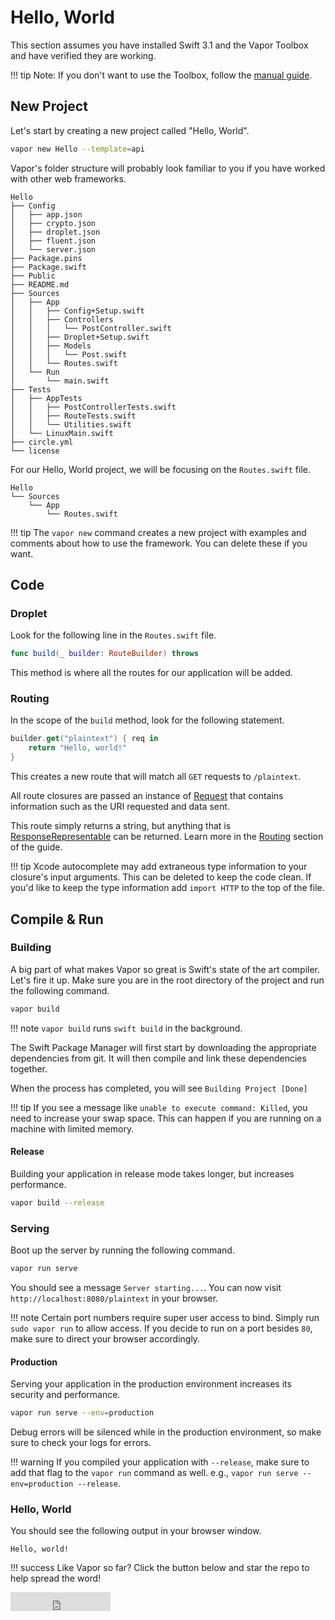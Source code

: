 # Hello, World

This section assumes you have installed Swift 3.1 and the Vapor Toolbox and have verified they are working.

!!! tip
    Note: If you don't want to use the Toolbox, follow the [manual guide](manual.md).

## New Project

Let's start by creating a new project called "Hello, World".

```sh
vapor new Hello --template=api
```

Vapor's folder structure will probably look familiar to you if you have worked with other web frameworks.

```
Hello
├── Config
│   ├── app.json
│   ├── crypto.json
│   ├── droplet.json
│   ├── fluent.json
│   └── server.json
├── Package.pins
├── Package.swift
├── Public
├── README.md
├── Sources
│   ├── App
│   │   ├── Config+Setup.swift
│   │   ├── Controllers
│   │   │   └── PostController.swift
│   │   ├── Droplet+Setup.swift
│   │   ├── Models
│   │   │   └── Post.swift
│   │   └── Routes.swift
│   └── Run
│       └── main.swift
├── Tests
│   ├── AppTests
│   │   ├── PostControllerTests.swift
│   │   ├── RouteTests.swift
│   │   └── Utilities.swift
│   └── LinuxMain.swift
├── circle.yml
└── license
```

For our Hello, World project, we will be focusing on the `Routes.swift` file.

```
Hello
└── Sources
    └── App
        └── Routes.swift
```
!!! tip
    The `vapor new` command creates a new project with examples and comments about how to use the framework. You can delete these if you want.

## Code

### Droplet

Look for the following line in the `Routes.swift` file.

```swift
func build(_ builder: RouteBuilder) throws
```

This method is where all the routes for our application will be added. 

### Routing

In the scope of the `build` method, look for the following statement.

```swift
builder.get("plaintext") { req in
    return "Hello, world!"
}
```

This creates a new route that will match all `GET` requests to `/plaintext`.

All route closures are passed an instance of [Request](../http/request.md) that contains information such as the URI requested and data sent.

This route simply returns a string, but anything that is [ResponseRepresentable](../http/response-representable.md) can be returned. Learn more in the [Routing](../routing/overview.md) section of the guide.

!!! tip
    Xcode autocomplete may add extraneous type information to your closure's input arguments. This can be deleted to keep the code clean. If you'd like to keep the type information add `import HTTP` to the top of the file.

## Compile & Run

### Building

A big part of what makes Vapor so great is Swift's state of the art compiler. Let's fire it up. Make sure you are in the root directory of the project and run the following command.

```swift
vapor build
```

!!! note
    `vapor build` runs `swift build` in the background.

The Swift Package Manager will first start by downloading the appropriate dependencies from git. It will then compile and link these dependencies together.

When the process has completed, you will see `Building Project [Done]`

!!! tip
    If you see a message like `unable to execute command: Killed`, you need to increase your swap space. This can happen if you are running on a machine with limited memory.

#### Release

Building your application in release mode takes longer, but increases performance.

```sh
vapor build --release
```

### Serving

Boot up the server by running the following command.

```sh
vapor run serve
```

You should see a message `Server starting...`. You can now visit `http://localhost:8080/plaintext` in your browser.

!!! note
    Certain port numbers require super user access to bind. Simply run `sudo vapor run` to allow access. If you decide to run on a port besides `80`, make sure to direct your browser accordingly.

#### Production

Serving your application in the production environment increases its security and performance.

```sh
vapor run serve --env=production
```

Debug errors will be silenced while in the production environment, so make sure to check your logs for errors.

!!! warning 
    If you compiled your application with `--release`, make sure to add that flag to the `vapor run` command as well. e.g., `vapor run serve --env=production --release`.

### Hello, World

You should see the following output in your browser window.

```
Hello, world!
```

!!! success
    Like Vapor so far? Click the button below and star the repo to help spread the word! 

<iframe src="https://ghbtns.com/github-btn.html?user=vapor&repo=vapor&type=star&count=true&size=large" frameborder="0" scrolling="0" width="160px" height="30px"></iframe>

